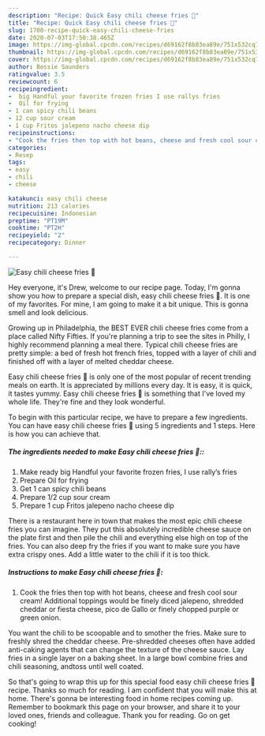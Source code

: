 ```yaml
---
description: "Recipe: Quick Easy chili cheese fries 🍟"
title: "Recipe: Quick Easy chili cheese fries 🍟"
slug: 1700-recipe-quick-easy-chili-cheese-fries
date: 2020-07-03T17:50:38.465Z
image: https://img-global.cpcdn.com/recipes/d69162f8b83ea89e/751x532cq70/easy-chili-cheese-fries-🍟-recipe-main-photo.jpg
thumbnail: https://img-global.cpcdn.com/recipes/d69162f8b83ea89e/751x532cq70/easy-chili-cheese-fries-🍟-recipe-main-photo.jpg
cover: https://img-global.cpcdn.com/recipes/d69162f8b83ea89e/751x532cq70/easy-chili-cheese-fries-🍟-recipe-main-photo.jpg
author: Bessie Saunders
ratingvalue: 3.5
reviewcount: 6
recipeingredient:
-  big Handful your favorite frozen fries I use rallys fries
-  Oil for frying
- 1 can spicy chili beans
- 12 cup sour cream
- 1 cup Fritos jalepeno nacho cheese dip
recipeinstructions:
- "Cook the fries then top with hot beans, cheese and fresh cool sour cream! Additional toppings would be finely diced jalepeno, shredded cheddar or fiesta cheese, pico de Gallo or finely chopped purple or green onion."
categories:
- Resep
tags:
- easy
- chili
- cheese

katakunci: easy chili cheese
nutrition: 213 calories
recipecuisine: Indonesian
preptime: "PT19M"
cooktime: "PT2H"
recipeyield: "2"
recipecategory: Dinner

---
```



![Easy chili cheese fries 🍟](https://img-global.cpcdn.com/recipes/d69162f8b83ea89e/751x532cq70/easy-chili-cheese-fries-🍟-recipe-main-photo.jpg)

Hey everyone, it's Drew, welcome to our recipe page. Today, I'm gonna show you how to prepare a special dish, easy chili cheese fries 🍟. It is one of my favorites. For mine, I am going to make it a bit unique. This is gonna smell and look delicious.

Growing up in Philadelphia, the BEST EVER chili cheese fries come from a place called Nifty Fifties. If you&#39;re planning a trip to see the sites in Philly, I highly recommend planning a meal there. Typical chili cheese fries are pretty simple: a bed of fresh hot french fries, topped with a layer of chili and finished off with a layer of melted cheddar cheese.

Easy chili cheese fries 🍟 is only one of the most popular of recent trending meals on earth. It is appreciated by millions every day. It is easy, it is quick, it tastes yummy. Easy chili cheese fries 🍟 is something that I've loved my whole life. They're fine and they look wonderful.


To begin with this particular recipe, we have to prepare a few ingredients. You can have easy chili cheese fries 🍟 using 5 ingredients and 1 steps. Here is how you can achieve that.

##### The ingredients needed to make Easy chili cheese fries 🍟::

1. Make ready  big Handful your favorite frozen fries, I use rally’s fries
1. Prepare  Oil for frying
1. Get 1 can spicy chili beans
1. Prepare 1/2 cup sour cream
1. Prepare 1 cup Fritos jalepeno nacho cheese dip


There is a restaurant here in town that makes the most epic chili cheese fries you can imagine. They put this absolutely incredible cheese sauce on the plate first and then pile the chili and everything else high on top of the fries. You can also deep fry the fries if you want to make sure you have extra crispy ones. Add a little water to the chili if it is too thick. 

##### Instructions to make Easy chili cheese fries 🍟:

1. Cook the fries then top with hot beans, cheese and fresh cool sour cream! Additional toppings would be finely diced jalepeno, shredded cheddar or fiesta cheese, pico de Gallo or finely chopped purple or green onion.


You want the chili to be scoopable and to smother the fries. Make sure to freshly shred the cheddar cheese. Pre-shredded cheeses often have added anti-caking agents that can change the texture of the cheese sauce. Lay fries in a single layer on a baking sheet. In a large bowl combine fries and chili seasoning, andtoss until well coated. 

So that's going to wrap this up for this special food easy chili cheese fries 🍟 recipe. Thanks so much for reading. I am confident that you will make this at home. There's gonna be interesting food in home recipes coming up. Remember to bookmark this page on your browser, and share it to your loved ones, friends and colleague. Thank you for reading. Go on get cooking!
